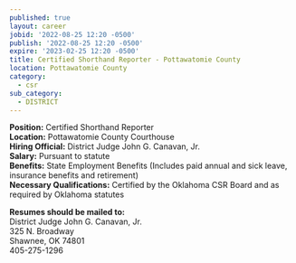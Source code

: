 ```yaml
---
published: true
layout: career
jobid: '2022-08-25 12:20 -0500'
publish: '2022-08-25 12:20 -0500'
expire: '2023-02-25 12:20 -0500'
title: Certified Shorthand Reporter - Pottawatomie County
location: Pottawatomie County
category:
  - csr
sub_category:
  - DISTRICT
---
```

**Position:** Certified Shorthand Reporter  
**Location:** Pottawatomie County Courthouse  
**Hiring Official:**  District Judge John G. Canavan, Jr.  
**Salary:** Pursuant to statute  
**Benefits:** State Employment Benefits (Includes paid annual and sick leave, insurance benefits and retirement)  
**Necessary Qualifications:** Certified by the Oklahoma CSR Board and as required by Oklahoma statutes

**Resumes should be mailed to:**  
District Judge John G. Canavan, Jr.  
325 N. Broadway  
Shawnee, OK  74801  
405-275-1296
